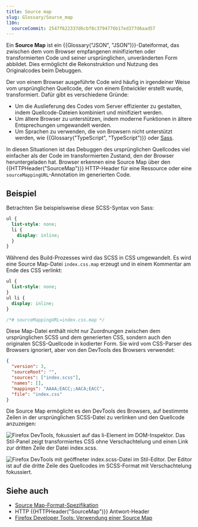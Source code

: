 ```yaml
---
title: Source map
slug: Glossary/Source_map
l10n:
  sourceCommit: 2547f622337d6cbf8c3794776b17ed377d6aad57
---
```


Ein **Source Map** ist ein {{Glossary("JSON", "JSON")}}-Dateiformat, das zwischen dem vom Browser empfangenen minifizierten oder transformierten Code und seiner ursprünglichen, unveränderten Form abbildet. Dies ermöglicht die Rekonstruktion und Nutzung des Originalcodes beim Debuggen.

Der von einem Browser ausgeführte Code wird häufig in irgendeiner Weise vom ursprünglichen Quellcode, der von einem Entwickler erstellt wurde, transformiert. Dafür gibt es verschiedene Gründe:

- Um die Auslieferung des Codes vom Server effizienter zu gestalten, indem Quellcode-Dateien kombiniert und minifiziert werden.
- Um ältere Browser zu unterstützen, indem moderne Funktionen in ältere Entsprechungen umgewandelt werden.
- Um Sprachen zu verwenden, die von Browsern nicht unterstützt werden, wie {{Glossary("TypeScript", "TypeScript")}} oder [Sass](https://sass-lang.com/).

In diesen Situationen ist das Debuggen des ursprünglichen Quellcodes viel einfacher als der Code im transformierten Zustand, den der Browser heruntergeladen hat.
Browser erkennen eine Source Map über den {{HTTPHeader("SourceMap")}} HTTP-Header für eine Ressource oder eine `sourceMappingURL`-Annotation im generierten Code.

## Beispiel

Betrachten Sie beispielsweise diese SCSS-Syntax von Sass:

```scss
ul {
  list-style: none;
  li {
    display: inline;
  }
}
```

Während des Build-Prozesses wird das SCSS in CSS umgewandelt.
Es wird eine Source Map-Datei `index.css.map` erzeugt und in einem Kommentar am Ende des CSS verlinkt:

```css
ul {
  list-style: none;
}
ul li {
  display: inline;
}

/*# sourceMappingURL=index.css.map */
```

Diese Map-Datei enthält nicht nur Zuordnungen zwischen dem ursprünglichen SCSS und dem generierten CSS, sondern auch den originalen SCSS-Quellcode in kodierter Form. Sie wird vom CSS-Parser des Browsers ignoriert, aber von den DevTools des Browsers verwendet:

```json
{
  "version": 3,
  "sourceRoot": "",
  "sources": ["index.scss"],
  "names": [],
  "mappings": "AAAA;EACC;;AACA;EACC",
  "file": "index.css"
}
```

Die Source Map ermöglicht es den DevTools des Browsers, auf bestimmte Zeilen in der ursprünglichen SCSS-Datei zu verlinken und den Quellcode anzuzeigen:

![Firefox DevTools, fokussiert auf das `li`-Element im DOM-Inspektor. Das Stil-Panel zeigt transformiertes CSS ohne Verschachtelung und einen Link zur dritten Zeile der Datei `index.scss`.](inspector.png)

![Firefox DevTools mit geöffneter `index.scss`-Datei im Stil-Editor. Der Editor ist auf die dritte Zeile des Quellcodes im SCSS-Format mit Verschachtelung fokussiert.](style-editor.png)

## Siehe auch

- [Source Map-Format-Spezifikation](https://tc39.es/ecma426/2024/)
- HTTP {{HTTPHeader("SourceMap")}} Antwort-Header
- [Firefox Developer Tools: Verwendung einer Source Map](https://firefox-source-docs.mozilla.org/devtools-user/debugger/how_to/use_a_source_map/index.html)
